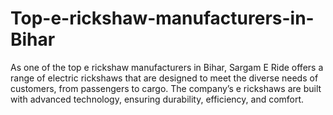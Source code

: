 # Top-e-rickshaw-manufacturers-in-Bihar
As one of the top e rickshaw manufacturers in Bihar, Sargam E Ride offers a range of electric rickshaws that are designed to meet the diverse needs of customers, from passengers to cargo. The company’s e rickshaws are built with advanced technology, ensuring durability, efficiency, and comfort. 
